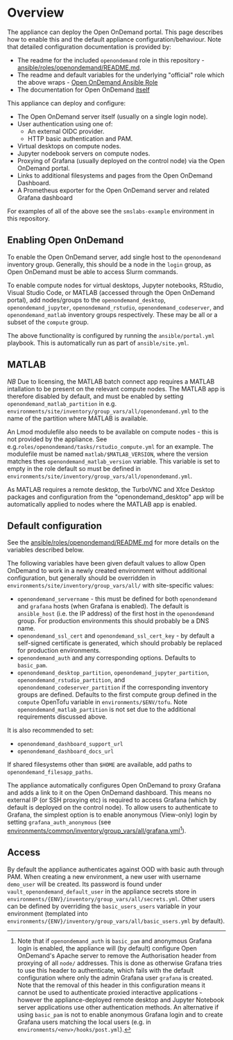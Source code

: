 # Overview

The appliance can deploy the Open OnDemand portal. This page describes how to enable this and the default appliance configuration/behaviour. Note that detailed configuration documentation is provided by:

- The readme for the included `openondemand` role in this repository - [ansible/roles/openondemand/README.md](../ansible/roles/openondemand/README.md).
- The readme and default variables for the underlying "official" role which the above wraps - [Open OnDemand Ansible Role](https://github.com/OSC/ood-ansible)
- The documentation for Open OnDemand [itself](https://osc.github.io/ood-documentation/latest/index.html)

This appliance can deploy and configure:

- The Open OnDemand server itself (usually on a single login node).
- User authentication using one of:
  - An external OIDC provider.
  - HTTP basic authentication and PAM.
- Virtual desktops on compute nodes.
- Jupyter nodebook servers on compute nodes.
- Proxying of Grafana (usually deployed on the control node) via the Open OnDemand portal.
- Links to additional filesystems and pages from the Open OnDemand Dashboard.
- A Prometheus exporter for the Open OnDemand server and related Grafana dashboard

For examples of all of the above see the `smslabs-example` environment in this repository.

## Enabling Open OnDemand

To enable the Open OnDemand server, add single host to the `openondemand` inventory group. Generally, this should be a node in the `login` group, as Open OnDemand must be able to access Slurm commands.

To enable compute nodes for virtual desktops, Jupyter notebooks, RStudio, Visual Studio Code, or MATLAB (accessed through the Open OnDemand portal), add nodes/groups to the `openondemand_desktop`, `openondemand_jupyter`, `openondemand_rstudio`, `openondemand_codeserver`, and `openondemand_matlab` inventory groups respectively. These may be all or a subset of the `compute` group.

The above functionality is configured by running the `ansible/portal.yml` playbook. This is automatically run as part of `ansible/site.yml`.

## MATLAB

_NB_ Due to licensing, the MATLAB batch connect app requires a MATLAB intallation to be present on the relevant compute nodes. The MATLAB app is therefore disabled by default, and must be enabled by setting `openondemand_matlab_partition` in e.g. `environments/site/inventory/group_vars/all/openondemand.yml` to the name of the partition where MATLAB is available.

An Lmod modulefile also needs to be available on compute nodes - this is not provided by the appliance. See e.g.`roles/openondemand/tasks/rstudio_compute.yml` for an example. The modulefile must be named `matlab/$MATLAB_VERSION`, where the version matches thes `openondemand_matlab_version` variable. This variable is set to empty in the role default so must be defined in `environments/site/inventory/group_vars/all/openondemand.yml`.

As MATLAB requires a remote desktop, the TurboVNC and Xfce Desktop packages and configuration from the "openondemand_desktop" app will be automatically applied to nodes where the MATLAB app is enabled.

## Default configuration

See the [ansible/roles/openondemand/README.md](../ansible/roles/openondemand/README.md) for more details on the variables described below.

The following variables have been given default values to allow Open OnDemand to work in a newly created environment without additional configuration, but generally should be overridden in `environments/site/inventory/group_vars/all/` with site-specific values:

- `openondemand_servername` - this must be defined for both `openondemand` and
  `grafana` hosts (when Grafana is enabled). The default is `ansible_host` (i.e.
  the IP address) of the first host in the `openondemand` group. For production
  environments this should probably be a DNS name.
- `openondemand_ssl_cert` and `openondemand_ssl_cert_key` - by default a
  self-signed certificate is generated, which should probably be replaced for
  production environments.
- `openondemand_auth` and any corresponding options. Defaults to `basic_pam`.
- `openondemand_desktop_partition`, `openondemand_jupyter_partition`, `openondemand_rstudio_partition`, and `openondemand_codeserver_partition` if the corresponding inventory groups are defined. Defaults to the first compute group defined in the `compute` OpenTofu variable in `environments/$ENV/tofu`. Note `openondemand_matlab_partition` is not set due to the additional requirements discussed above.

It is also recommended to set:

- `openondemand_dashboard_support_url`
- `openondemand_dashboard_docs_url`

If shared filesystems other than `$HOME` are available, add paths to `openondemand_filesapp_paths`.

The appliance automatically configures Open OnDemand to proxy Grafana and adds a link to it on the Open OnDemand dashboard. This means no external IP (or SSH proxying etc) is required to access Grafana (which by default is deployed on the control node). To allow users to authenticate to Grafana, the simplest option is to enable anonymous (View-only) login by setting `grafana_auth_anonymous` (see [environments/common/inventory/group_vars/all/grafana.yml](../environments/common/inventory/group_vars/all/grafana.yml)[^1]).

[^1]: Note that if `openondemand_auth` is `basic_pam` and anonymous Grafana login is enabled, the appliance will (by default) configure Open OnDemand's Apache server to remove the Authorisation header from proxying of all `node/` addresses. This is done as otherwise Grafana tries to use this header to authenticate, which fails with the default configuration where only the admin Grafana user `grafana` is created. Note that the removal of this header in this configuration means it cannot be used to authenticate proxied interactive applications - however the appliance-deployed remote desktop and Jupyter Notebook server applications use other authentication methods. An alternative if using `basic_pam` is not to enable anonymous Grafana login and to create Grafana users matching the local users (e.g. in `environments/<env>/hooks/post.yml`).

## Access

By default the appliance authenticates against OOD with basic auth through PAM. When creating a new environment, a new user with username `demo_user` will be created.
Its password is found under `vault_openondemand_default_user` in the appliance secrets store in `environments/{ENV}/inventory/group_vars/all/secrets.yml`.
Other users can be defined by overriding the `basic_users_users` variable in your environment (templated into `environments/{ENV}/inventory/group_vars/all/basic_users.yml` by default).
